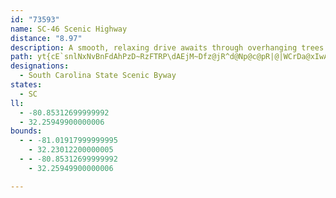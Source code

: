```yaml
---
id: "73593"
name: SC-46 Scenic Highway
distance: "8.97"
description: A smooth, relaxing drive awaits through overhanging trees and beautiful foliage along the SC-46 Scenic Highway.
path: yt{cE`snlNxNvBnFdAhPzD~RzFTRP\dAEjM~Dfz@jR^d@Np@c@pR|@|WCrDa@xIwAvRk@rEaEbWcCdQoCdPmDxUOlEHjCf@~DlAlDnTle@vCfF`IjQ|DxH|R~a@z@lC^rCL~B?~BsDjt@{Crq@[lE}@|SsBl`@mKp_AoAlJmDhZeIjt@_CtZ_AtI}Nv}@Q^c@fCe@fB]PELC^N\Q`C}D~ZwGfo@yAtOCdDLrCbCjV^vBnA|DhBdDrG`Iz[~^lClFxSdi@
designations:
  - South Carolina State Scenic Byway
states:
  - SC
ll:
  - -80.85312699999992
  - 32.25949900000006
bounds:
  - - -81.01917999999995
    - 32.23012200000005
  - - -80.85312699999992
    - 32.25949900000006

---
```


